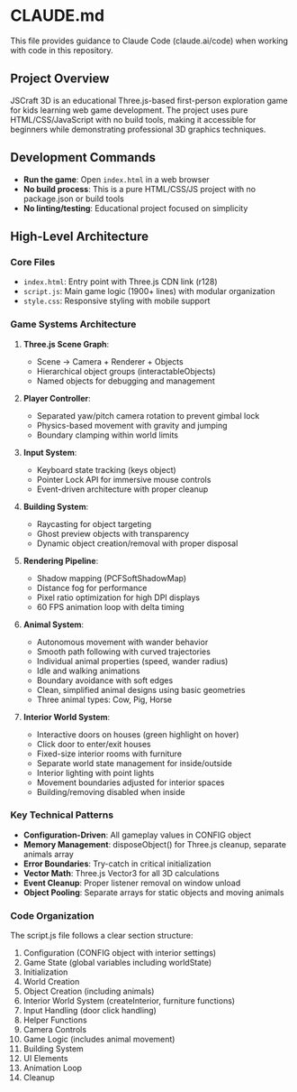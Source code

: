 # CLAUDE.md

This file provides guidance to Claude Code (claude.ai/code) when working with code in this repository.

## Project Overview

JSCraft 3D is an educational Three.js-based first-person exploration game for kids learning web game development. The project uses pure HTML/CSS/JavaScript with no build tools, making it accessible for beginners while demonstrating professional 3D graphics techniques.

## Development Commands

- **Run the game**: Open `index.html` in a web browser
- **No build process**: This is a pure HTML/CSS/JS project with no package.json or build tools
- **No linting/testing**: Educational project focused on simplicity

## High-Level Architecture

### Core Files
- `index.html`: Entry point with Three.js CDN link (r128)
- `script.js`: Main game logic (1900+ lines) with modular organization
- `style.css`: Responsive styling with mobile support

### Game Systems Architecture

1. **Three.js Scene Graph**:
   - Scene → Camera + Renderer + Objects
   - Hierarchical object groups (interactableObjects)
   - Named objects for debugging and management

2. **Player Controller**:
   - Separated yaw/pitch camera rotation to prevent gimbal lock
   - Physics-based movement with gravity and jumping
   - Boundary clamping within world limits

3. **Input System**:
   - Keyboard state tracking (keys object)
   - Pointer Lock API for immersive mouse controls
   - Event-driven architecture with proper cleanup

4. **Building System**:
   - Raycasting for object targeting
   - Ghost preview objects with transparency
   - Dynamic object creation/removal with proper disposal

5. **Rendering Pipeline**:
   - Shadow mapping (PCFSoftShadowMap)
   - Distance fog for performance
   - Pixel ratio optimization for high DPI displays
   - 60 FPS animation loop with delta timing

6. **Animal System**:
   - Autonomous movement with wander behavior
   - Smooth path following with curved trajectories
   - Individual animal properties (speed, wander radius)
   - Idle and walking animations
   - Boundary avoidance with soft edges
   - Clean, simplified animal designs using basic geometries
   - Three animal types: Cow, Pig, Horse

7. **Interior World System**:
   - Interactive doors on houses (green highlight on hover)
   - Click door to enter/exit houses
   - Fixed-size interior rooms with furniture
   - Separate world state management for inside/outside
   - Interior lighting with point lights
   - Movement boundaries adjusted for interior spaces
   - Building/removing disabled when inside

### Key Technical Patterns

- **Configuration-Driven**: All gameplay values in CONFIG object
- **Memory Management**: disposeObject() for Three.js cleanup, separate animals array
- **Error Boundaries**: Try-catch in critical initialization
- **Vector Math**: Three.js Vector3 for all 3D calculations
- **Event Cleanup**: Proper listener removal on window unload
- **Object Pooling**: Separate arrays for static objects and moving animals

### Code Organization

The script.js file follows a clear section structure:
1. Configuration (CONFIG object with interior settings)
2. Game State (global variables including worldState)
3. Initialization
4. World Creation
5. Object Creation (including animals)
6. Interior World System (createInterior, furniture functions)
7. Input Handling (door click handling)
8. Helper Functions
9. Camera Controls
10. Game Logic (includes animal movement)
11. Building System
12. UI Elements
13. Animation Loop
14. Cleanup